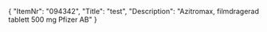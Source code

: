 {
  "ItemNr": "094342",
  "Title": "test",
  "Description": "Azitromax, filmdragerad tablett 500 mg Pfizer AB"
}